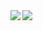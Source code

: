 <a href="https://github.com/anuraghazra/github-readme-stats">
  <img align="left" src="https://github-readme-stats.vercel.app/api?username=texture08&show_icons=true&theme=tokyonight" />
</a>
<a href="https://github.com/anuraghazra/github-readme-stats">
  <img align="left" src="https://github-readme-stats.vercel.app/api/top-langs/?username=texture08&layout=compact&theme=tokyonight" />
</a>
